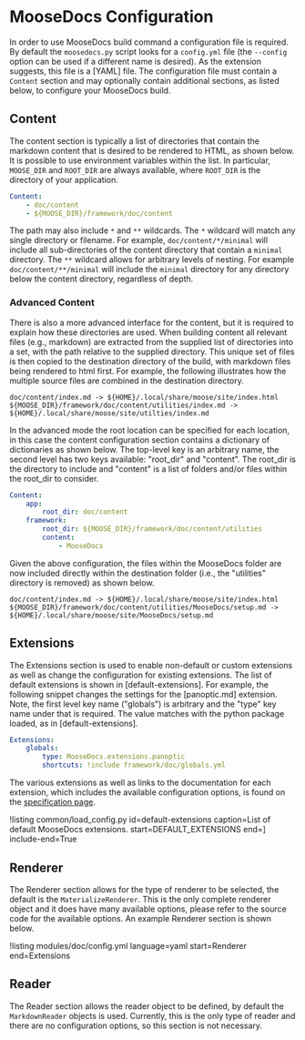 # MooseDocs Configuration

In order to use MooseDocs build command a configuration file is required. By default the
`moosedocs.py` script looks for a `config.yml` file (the `--config` option can be used if a different
name is desired). As the extension suggests, this file is a [YAML] file. The configuration file must
contain a `Content` section and may optionally contain additional sections, as listed below, to
configure your MooseDocs build.

## Content

The content section is typically a list of directories that contain the markdown content that
is desired to be rendered to HTML, as shown below. It is possible to use environment variables
within the list. In particular, `MOOSE_DIR` and `ROOT_DIR` are always available, where `ROOT_DIR`
is the directory of your application.

```yaml
Content:
    - doc/content
    - ${MOOSE_DIR}/framework/doc/content
```

The path may also include `*` and `**` wildcards. The `*` wildcard will match any single directory
or filename. For example, `doc/content/*/minimal` will include all sub-directories of the content
directory that contain a `minimal` directory. The `**` wildcard allows for arbitrary levels of
nesting. For example `doc/content/**/minimal` will include the `minimal` directory for any
directory below the content directory, regardless of depth.

### Advanced Content

There is also a more advanced interface for the content, but it is required to explain how these
directories are used. When building content all relevant files (e.g., markdown) are extracted from
the supplied list of directories into a set, with the path relative to the supplied directory. This
unique set of files is then copied to the destination directory of the build, with markdown files
being rendered to html first. For example, the following illustrates how the multiple source
files are combined in the destination directory.

```text
doc/content/index.md -> ${HOME}/.local/share/moose/site/index.html
${MOOSE_DIR}/framework/doc/content/utilities/index.md -> ${HOME}/.local/share/moose/site/utilties/index.md
```

In the advanced mode the root location can be specified for each location, in this case the
content configuration section contains a dictionary of dictionaries as shown below. The top-level key
is an arbitrary name, the second level has two keys available: "root_dir" and "content". The
root_dir is the directory to include and "content" is a list of folders and/or files within the
root_dir to consider.


```yaml
Content:
    app:
        root_dir: doc/content
    framework:
        root_dir: ${MOOSE_DIR}/framework/doc/content/utilities
        content:
            - MooseDocs
```

Given the above configuration, the files within the MooseDocs folder are now included directly
within the destination folder (i.e., the "utilities" directory is removed) as shown below.

```text
doc/content/index.md -> ${HOME}/.local/share/moose/site/index.html
${MOOSE_DIR}/framework/doc/content/utilities/MooseDocs/setup.md -> ${HOME}/.local/share/moose/site/MooseDocs/setup.md
```

## Extensions

The Extensions section is used to enable non-default or custom extensions as well as change the
configuration for existing extensions. The list of default extensions is shown in
[default-extensions]. For example, the following snippet changes the settings for the
[panoptic.md] extension. Note, the first level key name ("globals") is arbitrary and the
"type" key name under that is required. The value matches with the python package loaded, as in
[default-extensions].

```yaml
Extensions:
    globals:
        type: MooseDocs.extensions.panoptic
        shortcuts: !include framework/doc/globals.yml
```

The various extensions as well as links to the documentation for each extension, which includes
the available configuration options, is found on the [specification page](MooseDocs/specification.md).

!listing common/load_config.py
         id=default-extensions
         caption=List of default MooseDocs extensions.
         start=DEFAULT_EXTENSIONS
         end=]
         include-end=True


## Renderer

The Renderer section allows for the type of renderer to be selected, the default is the
`MaterializeRenderer`. This is the only complete renderer object and it does have many available
options, please refer to the source code for the available options. An example
Renderer section is shown below.

!listing modules/doc/config.yml language=yaml start=Renderer end=Extensions

## Reader

The Reader section allows the reader object to be defined, by default the `MarkdownReader` objects
is used. Currently, this is the only type of reader and there are no configuration options, so this
section is not necessary.
